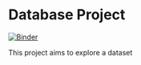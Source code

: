 # Database Project

[![Binder](https://mybinder.org/badge_logo.svg)](https://mybinder.org/v2/gh/soootaleb/school-databases.git/master)


This project aims to explore a dataset